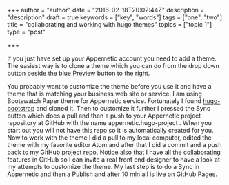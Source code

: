 +++
author = "author"
date = "2016-02-18T20:02:44Z"
description = "description"
draft = true
keywords = ["key", "words"]
tags = ["one", "two"]
title = "collaborating and working with hugo themes"
topics = ["topic 1"]
type = "post"

+++
If you just have set up your Appernetic account you need to add a theme. The easiest way is to clone a theme which you can do from the drop down button beside the blue Preview button to the right. 


You probably want to customize the theme before you use it and have a theme that is matching your business web site or service. I am using Bootswatch Paper theme for Appernetic service. Fortunately I found <a href=”https://github.com/mmrath/hugo-bootstrap”>hugo-bootstrap</a> and cloned it. Then to customize it further I pressed the Sync button which does a pull and then a push to your Appernetic project repository at GitHub with the name appernetic.hugo-project . When you start out you will not have this repo so it is automatically created for you. Now to work with the theme I did a pull to my local computer, edited the theme with my favorite editor Atom and after that I did a commit and a push back to my GitHub project repo. Notice also that I have all the collaborating features in GitHub so I can invite a real front end designer to have a look at my attempts to customize the theme. My last step is to do a Sync in Appernetic and then a Publish and after 10 min all is live on GitHub Pages.
